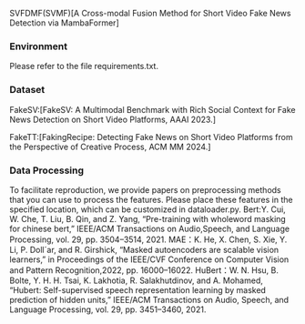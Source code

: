 SVFDMF(SVMF)[A Cross-modal Fusion Method for Short Video Fake News Detection via MambaFormer]

### Environment
Please refer to the file requirements.txt.

### Dataset
FakeSV:[FakeSV: A Multimodal Benchmark with Rich Social Context for Fake News Detection on Short Video Platforms, AAAI 2023.]

FakeTT:[FakingRecipe: Detecting Fake News on Short Video Platforms from the Perspective of Creative Process, ACM MM 2024.]

### Data Processing
To facilitate reproduction, we provide papers on preprocessing methods that you can use to process the features. Please place these features in the specified location, which can be customized in dataloader.py.
Bert:Y. Cui, W. Che, T. Liu, B. Qin, and Z. Yang, “Pre-training with wholeword masking for chinese bert,” IEEE/ACM Transactions on Audio,Speech, and Language Processing, vol. 29, pp. 3504–3514, 2021.
MAE：K. He, X. Chen, S. Xie, Y. Li, P. Doll´ar, and R. Girshick, “Masked autoencoders are scalable vision learners,” in Proceedings of the IEEE/CVF Conference on Computer Vision and Pattern Recognition,2022, pp. 16000–16022.
HuBert：W. N. Hsu, B. Bolte, Y. H. H. Tsai, K. Lakhotia, R. Salakhutdinov, and A. Mohamed, “Hubert: Self-supervised speech representation learning by masked prediction of hidden units,” IEEE/ACM Transactions on Audio, Speech, and Language Processing, vol. 29, pp. 3451–3460, 2021.
